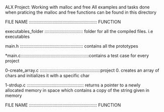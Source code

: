 
ALX Project: Working with malloc and free
All examples and tasks done when praticing the malloc and free functions can be found in this directory




FILE NAME ::::::::::::::::::::::::::::::::::::::::::::::::::::::: FUNCTION

executables_folder ::::::::::::::::::::::::::::::: folder for all the compiled files. i.e executables

main.h ::::::::::::::::::::::::::::::::::::::::::::::::::: contains all the prototypes

*main.c:::::::::::::::::::::::::::::::::::::::::::::::::::::::contains a test case for every project

0-create_array.c :::::::::::::::::::::::::::::::::::::::::::::::::project 0. creates an array of chars and initializes it with a specific char

1-strdup.c :::::::::::::::::::::::::::::::::::::::::::::: returns a pointer to a newly allocated memory in space which contains a copy of the string given in memory


FILE NAME ::::::::::::::::::::::::::::::::::::::::::::::::::::::: FUNCTION
